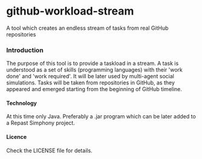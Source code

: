 github-workload-stream
======================

A tool which creates an endless stream of tasks from real GitHub repositories

### Introduction

The purpose of this tool is to provide a taskload in a stream. A task is understood as a set of skills (programming languages) with their 'work done' and 'work required'. It will be later used by multi-agent social simulations. Tasks will be taken from repositories in GitHub, as they appeared and emerged starting from the beginning of GitHub timeline.

#### Technology

At this time only Java. Preferably a .jar program which can be later added to a Repast Simphony project.

#### Licence

Check the LICENSE file for details.
